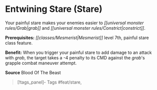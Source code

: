 ﻿---
cssclass: [feats]

---
# Entwining Stare (Stare)

Your painful stare makes your enemies easier to _[[universal monster rules/Grab|grab]]_ and _[[universal monster rules/Constrict|constrict]]_.

**Prerequisites:** _[[classes/Mesmerist|Mesmerist]]_ level 7th, painful stare class feature.

**Benefit:** When you trigger your painful stare to add damage to an attack with _grab_, the target takes a -4 penalty to its CMD against the _grab_'s grapple combat maneuver attempt.

**Source** Blood Of The Beast
>[!tags_panel]- Tags
> #feat/stare, 